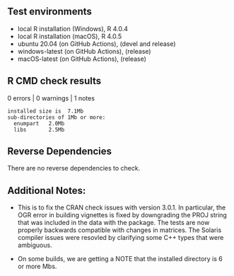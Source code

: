 ## Test environments
* local R installation (Windows), R 4.0.4
* local R installation (macOS), R 4.0.5
* ubuntu 20.04 (on GitHub Actions), (devel and release)
* windows-latest (on GitHub Actions), (release)
* macOS-latest (on GitHub Actions), (release)

## R CMD check results

0 errors | 0 warnings | 1 notes

    installed size is  7.1Mb
    sub-directories of 1Mb or more:
      enumpart   2.0Mb
      libs       2.5Mb

## Reverse Dependencies
There are no reverse dependencies to check.

## Additional Notes:
* This is to fix the CRAN check issues with version 3.0.1. In particular, the OGR error in building vignettes is fixed by downgrading the PROJ string that was included in the data with the package. The tests are now properly backwards compatible with changes in matrices. The Solaris compiler issues were resovled by clarifying some C++ types that were ambiguous.

* On some builds, we are getting a NOTE that the installed directory is 6 or more Mbs.